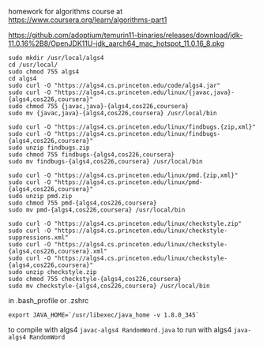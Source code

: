homework for algorithms course at https://www.coursera.org/learn/algorithms-part1

https://github.com/adoptium/temurin11-binaries/releases/download/jdk-11.0.16%2B8/OpenJDK11U-jdk_aarch64_mac_hotspot_11.0.16_8.pkg

```
sudo mkdir /usr/local/algs4
cd /usr/local/
sudo chmod 755 algs4
cd algs4
sudo curl -O "https://algs4.cs.princeton.edu/code/algs4.jar"
sudo curl -O "https://algs4.cs.princeton.edu/linux/{javac,java}-{algs4,cos226,coursera}"
sudo chmod 755 {javac,java}-{algs4,cos226,coursera}
sudo mv {javac,java}-{algs4,cos226,coursera} /usr/local/bin

sudo curl -O "https://algs4.cs.princeton.edu/linux/findbugs.{zip,xml}"
sudo curl -O "https://algs4.cs.princeton.edu/linux/findbugs-{algs4,cos226,coursera}"
sudo unzip findbugs.zip
sudo chmod 755 findbugs-{algs4,cos226,coursera}
sudo mv findbugs-{algs4,cos226,coursera} /usr/local/bin

sudo curl -O "https://algs4.cs.princeton.edu/linux/pmd.{zip,xml}"
sudo curl -O "https://algs4.cs.princeton.edu/linux/pmd-{algs4,cos226,coursera}"
sudo unzip pmd.zip
sudo chmod 755 pmd-{algs4,cos226,coursera}
sudo mv pmd-{algs4,cos226,coursera} /usr/local/bin

sudo curl -O "https://algs4.cs.princeton.edu/linux/checkstyle.zip"
sudo curl -O "https://algs4.cs.princeton.edu/linux/checkstyle-suppressions.xml"
sudo curl -O "https://algs4.cs.princeton.edu/linux/checkstyle-{algs4,cos226,coursera}.xml"
sudo curl -O "https://algs4.cs.princeton.edu/linux/checkstyle-{algs4,cos226,coursera}"
sudo unzip checkstyle.zip
sudo chmod 755 checkstyle-{algs4,cos226,coursera}
sudo mv checkstyle-{algs4,cos226,coursera} /usr/local/bin
```

in .bash_profile or .zshrc
```
export JAVA_HOME=`/usr/libexec/java_home -v 1.8.0_345`
```

to compile with algs4 `javac-algs4 RandomWord.java`
to run with algs4 `java-algs4 RandomWord`
